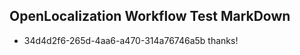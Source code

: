 ## OpenLocalization Workflow Test MarkDown

* 34d4d2f6-265d-4aa6-a470-314a76746a5b 
thanks!



<!--HONumber=Jan16_HO3-->
